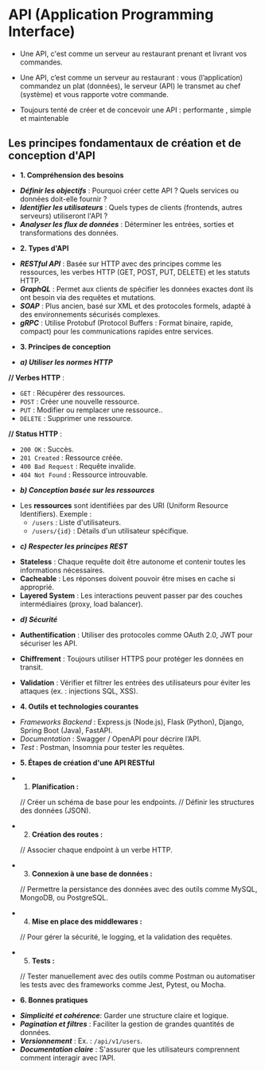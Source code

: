 # API (Application Programming Interface) 

* Une API, c'est comme un serveur au restaurant prenant et livrant vos commandes.

* Une API, c’est comme un serveur au restaurant : vous (l’application) commandez un plat (données), le serveur (API) le transmet au chef (système) et vous rapporte votre commande.

* Toujours tenté de créer et de concevoir une API : performante , simple et maintenable 

## Les principes fondamentaux de création et de conception d'API

* **1. Compréhension des besoins**

-  ***Définir les objectifs*** : Pourquoi créer cette API ? Quels services ou données doit-elle fournir ?
-  ***Identifier les utilisateurs*** : Quels types de clients (frontends, autres serveurs) utiliseront l'API ?
- ***Analyser les flux de données*** : Déterminer les entrées, sorties et transformations des données.

* **2. Types d'API**

- ***RESTful API*** : Basée sur HTTP avec des principes comme les ressources, les verbes HTTP (GET, POST, PUT, DELETE) et les statuts HTTP.
- ***GraphQL*** : Permet aux clients de spécifier les données exactes dont ils ont besoin via des requêtes et mutations.
- ***SOAP*** : Plus ancien, basé sur XML et des protocoles formels, adapté à des environnements sécurisés complexes.
- ***gRPC*** : Utilise Protobuf (Protocol Buffers : Format binaire, rapide, compact) pour les communications rapides entre services. 

* **3. Principes de conception**

- ***a) Utiliser les normes HTTP***

**// Verbes HTTP** : 

* `GET` : Récupérer des ressources.
* `POST` : Créer une nouvelle ressource.
* `PUT` : Modifier ou remplacer une ressource..
* `DELETE` : Supprimer une ressource.

**// Status HTTP** : 

* `200 OK` : Succès.
* `201 Created` : Ressource créée.
* `400 Bad Request` : Requête invalide.
* `404 Not Found` : Ressource introuvable.

- ***b) Conception basée sur les ressources***

* Les **ressources** sont identifiées par des URI (Uniform Resource Identifiers). Exemple : 
  - `/users` : Liste d'utilisateurs.
  - `/users/{id}` : Détails d'un utilisateur spécifique.

- ***c) Respecter les principes REST***

* **Stateless** : Chaque requête doit être autonome et contenir toutes les informations nécessaires.
* **Cacheable** : Les réponses doivent pouvoir être mises en cache si approprié.
* **Layered System** : Les interactions peuvent passer par des couches intermédiaires (proxy, load balancer).

- ***d) Sécurité***

* **Authentification** : Utiliser des protocoles comme OAuth 2.0, JWT pour sécuriser les API.
* **Chiffrement** : Toujours utiliser HTTPS pour protéger les données en transit.
* **Validation** : Vérifier et filtrer les entrées des utilisateurs pour éviter les attaques (ex. : injections SQL, XSS).

* **4. Outils et technologies courantes**

- *Frameworks Backend* : Express.js (Node.js), Flask (Python), Django, Spring Boot (Java), FastAPI.
- *Documentation* : Swagger / OpenAPI pour décrire l’API.
- *Test* : Postman, Insomnia pour tester les requêtes.

* **5. Étapes de création d'une API RESTful**

- 1. **Planification :**
  
    // Créer un schéma de base pour les endpoints.
    // Définir les structures des données (JSON).

- 2. **Création des routes :**
     
    // Associer chaque endpoint à un verbe HTTP.

- 3. **Connexion à une base de données :**
     
    // Permettre la persistance des données avec des outils comme MySQL, MongoDB, ou PostgreSQL.

- 4. **Mise en place des middlewares :**
     
    // Pour gérer la sécurité, le logging, et la validation des requêtes.

- 5. **Tests :**
     
    // Tester manuellement avec des outils comme Postman ou automatiser les tests avec des frameworks comme Jest, Pytest, ou Mocha.

* **6. Bonnes pratiques**

- ***Simplicité et cohérence***: Garder une structure claire et logique.
- ***Pagination et filtres*** : Faciliter la gestion de grandes quantités de données.
- ***Versionnement*** : Ex. : ``/api/v1/users``.
- ***Documentation claire*** : S'assurer que les utilisateurs comprennent comment interagir avec l’API.



